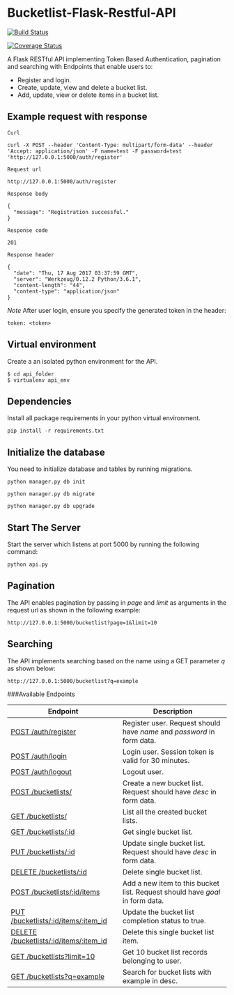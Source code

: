 # Bucketlist-Flask-Restful-API

[![Build Status](https://travis-ci.org/iankigen/Bucketlist-Flask-RESTful-API.svg?branch=develop)](https://travis-ci.org/iankigen/Bucketlist-Flask-RESTful-API)

[![Coverage Status](https://coveralls.io/repos/github/iankigen/Bucketlist-Flask-RESTful-API/badge.svg?branch=develop)](https://coveralls.io/github/iankigen/Bucketlist-Flask-RESTful-API?branch=develop)

A Flask RESTful API implementing Token Based Authentication, pagination and searching with Endpoints that enable users to:

- Register and login.
- Create, update, view and delete a bucket list.
- Add, update, view or delete items in a bucket list.

## Example request with response 

```
Curl

curl -X POST --header 'Content-Type: multipart/form-data' --header 'Accept: application/json' -F name=test -F password=test  'http://127.0.0.1:5000/auth/register'

Request url

http://127.0.0.1:5000/auth/register

Response body

{
  "message": "Registration successful."
}

Response code

201

Response header

{
  "date": "Thu, 17 Aug 2017 03:37:59 GMT",
  "server": "Werkzeug/0.12.2 Python/3.6.1",
  "content-length": "44",
  "content-type": "application/json"
}
```

*Note* After user login, ensure you  specify the generated token in the header:
```
token: <token>
```
## Virtual environment

Create a an isolated python environment for the API.

```
$ cd api_folder
$ virtualenv api_env
```

## Dependencies
Install all package requirements in your python virtual environment.
```
pip install -r requirements.txt
```
## Initialize the database
You need to initialize database and tables by running migrations.

```
python manager.py db init

python manager.py db migrate

python manager.py db upgrade

```

## Start The Server
Start the server which listens at port 5000 by running the following command:
```
python api.py
```

## Pagination

The API enables pagination by passing in *page* and *limit* as arguments in the request url as shown in the following example:

```
http://127.0.0.1:5000/bucketlist?page=1&limit=10

```

## Searching

The API implements searching based on the name using a GET parameter *q* as shown below:

```
http://127.0.0.1:5000/bucketlist?q=example
```

###Available Endpoints

| Endpoint | Description |
| ---- | --------------- |
| [POST /auth/register](#) |  Register user. Request should have _name_ and _password_ in form data. |
| [POST /auth/login](#) | Login user. Session token is valid for 30 minutes. |
| [POST /auth/logout](#) | Logout user. |
| [POST /bucketlists/](#) | Create a new bucket list. Request should have _desc_ in form data. |
| [GET /bucketlists/](#) | List all the created bucket lists. |
| [GET /bucketlists/:id](#) | Get single bucket list. |
| [PUT /bucketlists/:id](#) | Update single bucket list. Request should have _desc_ in form data. |
| [DELETE /bucketlists/:id](#) | Delete single bucket list. |
| [POST /bucketlists/:id/items](#) | Add a new item to this bucket list. Request should have _goal_ in form data. |
| [PUT /bucketlists/:id/items/:item_id](#) | Update the bucket list completion status to true. |
| [DELETE /bucketlists/:id/items/:item_id](#) | Delete this single bucket list item. |
| [GET /bucketlists?limit=10](#) | Get 10 bucket list records belonging to user. |
| [GET /bucketlists?q=example](#) | Search for bucket lists with example in desc. |
